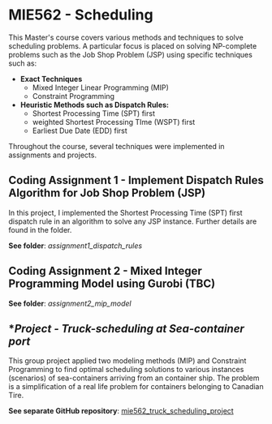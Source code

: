 # **MIE562 - Scheduling**

This Master's course covers various methods and techniques to solve scheduling problems.  A particular focus is placed on solving NP-complete problems such as the Job Shop Problem (JSP) using specific techniques such as:

* **Exact Techniques**
    * Mixed Integer Linear Programming (MIP)
    * Constraint Programming
* **Heuristic Methods such as Dispatch Rules:**
    * Shortest Processing Time (SPT) first
    * weighted Shortest Processing TIme (WSPT) first
    * Earliest Due Date (EDD) first

Throughout the course, several techniques were implemented in assignments and projects.

## **Coding Assignment 1 - Implement Dispatch Rules Algorithm for Job Shop Problem (JSP)**

In this project, I implemented the Shortest Processing Time (SPT) first dispatch rule in an algorithm to solve any JSP instance.  Further details are found in the folder.

**See folder**: *assignment1_dispatch_rules*

## **Coding Assignment 2 - Mixed Integer Programming Model using Gurobi (TBC)**

**See folder**: *assignment2_mip_model*

## **Project - Truck-scheduling at Sea-container port*

This group project applied two modeling methods (MIP) and Constraint Programming to find optimal scheduling solutions to various instances (scenarios) of sea-containers arriving from an container ship.  The problem is a simplification of a real life problem for containers belonging to Canadian Tire.

**See separate GitHub repository**: [mie562_truck_scheduling_project](https://github.com/sug-prabhakaran/mie562_truck_scheduling_project)
